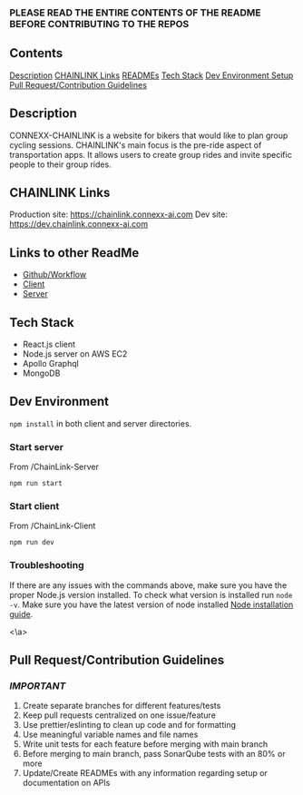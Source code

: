 ### PLEASE READ THE ENTIRE CONTENTS OF THE README BEFORE CONTRIBUTING TO THE REPOS 
## Contents 
[Description](#description)
[CHAINLINK Links](#chainlinklinks)
[READMEs](#readmes)
[Tech Stack](#techstack)
[Dev Environment Setup](#devenvironment)
[Pull Request/Contribution Guidelines](#guidelines)

<a id="description"></a>
## Description 
CONNEXX-CHAINLINK is a website for bikers that would like to plan group cycling sessions. CHAINLINK's main focus is the pre-ride aspect of transportation apps. It allows users to create group rides and invite specific people to their group rides.  

<a id="chainlinklinks"></a>
## CHAINLINK Links
Production site: https://chainlink.connexx-ai.com
Dev site: https://dev.chainlink.connexx-ai.com

<a id="readmes"></a>
## Links to other ReadMe
- [Github/Workflow](./.github/workflows/README.md)
- [Client](./ChainLink-Client/README.md)
- [Server](./ChainLink-Server/README.md) 

<a id="techstack"></a>
## Tech Stack
- React.js client
- Node.js server on AWS EC2
- Apollo Graphql
- MongoDB

<a id="devenvironment"></a>
## Dev Environment
`npm install` in both client and server directories.

### Start server
From /ChainLink-Server

`npm run start`

### Start client
From /ChainLink-Client

`npm run dev`

### Troubleshooting
If there are any issues with the commands above, make sure you have the proper Node.js version installed. To check what version is installed run `node -v`. Make sure you have the latest version of node installed [Node installation guide](https://nodejs.org/en/download/).

<a id="guidelines"><\a>
## Pull Request/Contribution Guidelines 
### ***IMPORTANT*** 
1. Create separate branches for different features/tests
2. Keep pull requests centralized on one issue/feature
3. Use prettier/eslinting to clean up code and for formatting
4. Use meaningful variable names and file names
5. Write unit tests for each feature before merging with main branch
6. Before merging to main branch, pass SonarQube tests with an 80% or more
7. Update/Create READMEs with any information regarding setup or documentation on APIs  


